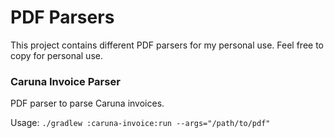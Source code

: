 # PDF Parsers

This project contains different PDF parsers for my personal use. Feel free to copy for personal use.

### Caruna Invoice Parser
PDF parser to parse Caruna invoices.

Usage: ``./gradlew :caruna-invoice:run --args="/path/to/pdf"``